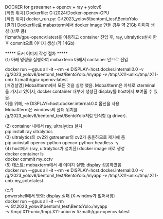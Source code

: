 DOCKER for gstreamer + opencv + ray + yolov8  
[작업 위치] Dockerfile: G:\2024\Docker-opencv-GPU  
[작업 위치] docker_run.py: G:\2023_yolov8\bentoml_test\BentoYolo  
[결과] Dockerfile로 mabaxterm에서 docker image 만들 경우 약 21Gb 이미지 생성 (너무 큼)  
      fizmath/gpu-opencv:latest를 이용하고 container 진입 후, ray, ultralytics설치 한 후 commit으로 이미지 생성 (약 14Gb)   
  
***** 도커 이미지 작성 절차 *****  
(1) 아래 명령을 실행하여 mobaxterm 아래서 container 안으로 진입  
  
 docker run --gpus all -it --rm -e DISPLAY=host.docker.internal:0.0 -v /g/2023_yolov8/bentoml_test/BentoYolo:/myapp -v /tmp/.X11-unix:/tmp/.X11-unix fizmath/gpu-opencv:latest  
 [배경설명] MobaXterm에서 모든 것을 실행 했음. MobaXterm은 자체로 xterminal을 가지고 있어서, docker container 내부에 생성된 display를 host에서 보여줄 수 있음.  
           이를 위해, -e DISPLAY=host.docker.internal:0.0 옵션을 사용  
           MobaXterm은 windows의 폴더 위치를 /g/2023_yolov8/bentoml_test/BentoYolo처럼 인식함 (g driver).   
   
(2) container 내에서 ray, ultralytics 설치   
 pip install ray ultralytics  
(3) ultralytics의 cv2와 gstreamer의 cv2가 충돌하므로 제거해 줌  
 pip uninstall opencv-python opencv-python-headless -y  
(4) host에서 (ray, ultralytics가 설치된) docker image 새로 생성  
 docker container ls  
 docker commit <container id> my_cctv  
(5) 테스트: mobaxterm에서 새 이미지 실행: display 성공하였음  
 docker run --gpus all -it --rm -e DISPLAY=host.docker.internal:0.0 -v /g/2023_yolov8/bentoml_test/BentoYolo:/myapp -v /tmp/.X11-unix:/tmp/.X11-unix my_cctv:latest  
  
(c.f)  
powershell에서 명령: display 실패 (X-window가 없어서임)  
docker run --gpus all -it --rm   
-v G:\2023_yolov8\bentoml_test\BentoYolo:/myapp   
-v /tmp/.X11-unix:/tmp/.X11-unix:rw fizmath/gpu-opencv:latest  

